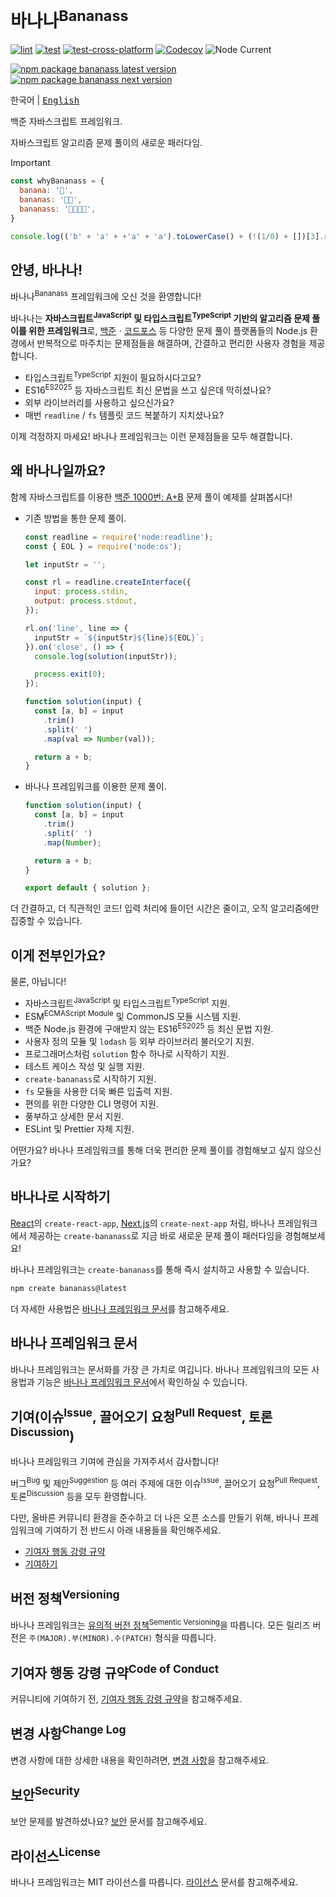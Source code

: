 # 바나나<sup>Bananass</sup>

[![lint](https://img.shields.io/github/actions/workflow/status/lumirlumir/npm-bananass/lint.yml?label=lint&color=fff478&labelColor=333333&logo=github)](https://github.com/lumirlumir/npm-bananass/actions/workflows/lint.yml)
[![test](https://img.shields.io/github/actions/workflow/status/lumirlumir/npm-bananass/test.yml?label=test&color=fff478&labelColor=333333&logo=github)](https://github.com/lumirlumir/npm-bananass/actions/workflows/test.yml)
[![test-cross-platform](https://img.shields.io/github/actions/workflow/status/lumirlumir/npm-bananass/test-cross-platform.yml?label=test-cross-platform&color=fff478&labelColor=333333&logo=github)](https://github.com/lumirlumir/npm-bananass/actions/workflows/test-cross-platform.yml)
[![Codecov](https://img.shields.io/codecov/c/gh/lumirlumir/npm-bananass?token=2zUCHlMFT3&label=Codecov&color=fff478&labelColor=333333&logo=codecov)](https://codecov.io/gh/lumirlumir/npm-bananass)
![Node Current](https://img.shields.io/node/v/bananass?label=Node&color=fff478&labelColor=333333&logo=node.js)

[![npm package bananass latest version](https://img.shields.io/npm/v/bananass?label=bananass@latest&color=fff478&labelColor=333333&logo=npm)](https://www.npmjs.com/package/bananass)
[![npm package bananass next version](https://img.shields.io/npm/v/bananass/next?label=bananass@next&color=fff478&labelColor=333333&logo=npm)](https://www.npmjs.com/package/bananass)

<kbd>한국어</kbd> | <kbd>[English](README.en.md)</kbd>

백준 자바스크립트 프레임워크.

자바스크립트 알고리즘 문제 풀이의 새로운 패러다임.

> [!IMPORTANT]
>
> ```js
> const whyBananass = {
>   banana: '🍌',
>   bananas: '🍌🍌',
>   bananass: '🍌🍌🍌🍌',
> }
> ```
>
> ```js
> console.log(('b' + 'a' + +'a' + 'a').toLowerCase() + (!(1/0) + [])[3].repeat(2));
> ```

<!-- markdownlint-disable-next-line md026 -->
## 안녕, 바나나!

바나나<sup>Bananass</sup> 프레임워크에 오신 것을 환영합니다!

바나나는 **자바스크립트<sup>JavaScript</sup> 및 타입스크립트<sup>TypeScript</sup> 기반의 알고리즘 문제 풀이를 위한 프레임워크**로, [백준](https://www.acmicpc.net/)ㆍ[코드포스](https://codeforces.com/) 등 다양한 문제 풀이 플랫폼들의 Node.js 환경에서 반복적으로 마주치는 문제점들을 해결하며, 간결하고 편리한 사용자 경험을 제공합니다.

- 타입스크립트<sup>TypeScript</sup> 지원이 필요하시다고요?
- ES16<sup>ES2025</sup> 등 자바스크립트 최신 문법을 쓰고 싶은데 막히셨나요?
- 외부 라이브러리를 사용하고 싶으신가요?
- 매번 `readline` / `fs` 템플릿 코드 복붙하기 지치셨나요?

이제 걱정하지 마세요! 바나나 프레임워크는 이런 문제점들을 모두 해결합니다.

## 왜 바나나일까요?

함께 자바스크립트를 이용한 [백준 1000번: A+B](https://www.acmicpc.net/problem/1000) 문제 풀이 예제를 살펴봅시다!

- 기존 방법을 통한 문제 풀이.

    ```js
    const readline = require('node:readline');
    const { EOL } = require('node:os');

    let inputStr = '';

    const rl = readline.createInterface({
      input: process.stdin,
      output: process.stdout,
    });

    rl.on('line', line => {
      inputStr = `${inputStr}${line}${EOL}`;
    }).on('close', () => {
      console.log(solution(inputStr));

      process.exit(0);
    });

    function solution(input) {
      const [a, b] = input
        .trim()
        .split(' ')
        .map(val => Number(val));

      return a + b;
    }
    ```

- 바나나 프레임워크를 이용한 문제 풀이.

    ```js
    function solution(input) {
      const [a, b] = input
        .trim()
        .split(' ')
        .map(Number);

      return a + b;
    }

    export default { solution };
    ```

더 간결하고, 더 직관적인 코드! 입력 처리에 들이던 시간은 줄이고, 오직 알고리즘에만 집중할 수 있습니다.

## 이게 전부인가요?

물론, 아닙니다!

- 자바스크립트<sup>JavaScript</sup> 및 타입스크립트<sup>TypeScript</sup> 지원.
- ESM<sup>ECMAScript Module</sup> 및 CommonJS 모듈 시스템 지원.
- 백준 Node.js 환경에 구애받지 않는 ES16<sup>ES2025</sup> 등 최신 문법 지원.
- 사용자 정의 모듈 및 `lodash` 등 외부 라이브러리 불러오기 지원.
- 프로그래머스처럼 `solution` 함수 하나로 시작하기 지원.
- 테스트 케이스 작성 및 실행 지원.
- `create-bananass`로 시작하기 지원.
- `fs` 모듈을 사용한 더욱 빠른 입출력 지원.
- 편의를 위한 다양한 CLI 명령어 지원.
- 풍부하고 상세한 문서 지원.
- ESLint 및 Prettier 자체 지원.

어떤가요? 바나나 프레임워크를 통해 더욱 편리한 문제 풀이를 경험해보고 싶지 않으신가요?

## 바나나로 시작하기

[React](https://ko.react.dev)의 `create-react-app`, [Next.js](https://nextjs.org)의 `create-next-app` 처럼, 바나나 프레임워크에서 제공하는 `create-bananass`로 지금 바로 새로운 문제 풀이 패러다임을 경험해보세요!

바나나 프레임워크는 `create-bananass`를 통해 즉시 설치하고 사용할 수 있습니다.

```sh
npm create bananass@latest
```

더 자세한 사용법은 [바나나 프레임워크 문서](https://bananass.lumir.page)를 참고해주세요.

## 바나나 프레임워크 문서

바나나 프레임워크는 문서화를 가장 큰 가치로 여깁니다. 바나나 프레임워크의 모든 사용법과 기능은 [바나나 프레임워크 문서](https://bananass.lumir.page)에서 확인하실 수 있습니다.

## 기여(이슈<sup>Issue</sup>, 끌어오기 요청<sup>Pull Request</sup>, 토론<sup>Discussion</sup>)

바나나 프레임워크 기여에 관심을 가져주셔서 감사합니다!

버그<sup>Bug</sup> 및 제안<sup>Suggestion</sup> 등 여러 주제에 대한 이슈<sup>Issue</sup>, 끌어오기 요청<sup>Pull Request</sup>, 토론<sup>Discussion</sup> 등을 모두 환영합니다.

다만, 올바른 커뮤니티 환경을 준수하고 더 나은 오픈 소스를 만들기 위해, 바나나 프레임워크에 기여하기 전 반드시 아래 내용들을 확인해주세요.

- [기여자 행동 강령 규약](CODE_OF_CONDUCT.md)
- [기여하기](CONTRIBUTING.md)

## 버전 정책<sup>Versioning</sup>

바나나 프레임워크는 [유의적 버전 정책<sup>Sementic Versioning</sup>](https://semver.org/lang/ko/)을 따릅니다. 모든 릴리즈 버전은 `주(MAJOR).부(MINOR).수(PATCH)` 형식을 따릅니다.

## 기여자 행동 강령 규약<sup>Code of Conduct</sup>

커뮤니티에 기여하기 전, [기여자 행동 강령 규약](CODE_OF_CONDUCT.md)을 참고해주세요.

## 변경 사항<sup>Change Log</sup>

변경 사항에 대한 상세한 내용을 확인하려면, [변경 사항](CHANGELOG.md)을 참고해주세요.

## 보안<sup>Security</sup>

보안 문제를 발견하셨나요? [보안](SECURITY.md) 문서를 참고해주세요.

## 라이선스<sup>License</sup>

바나나 프레임워크는 MIT 라이선스를 따릅니다. [라이선스](LICENSE.md) 문서를 참고해주세요.
